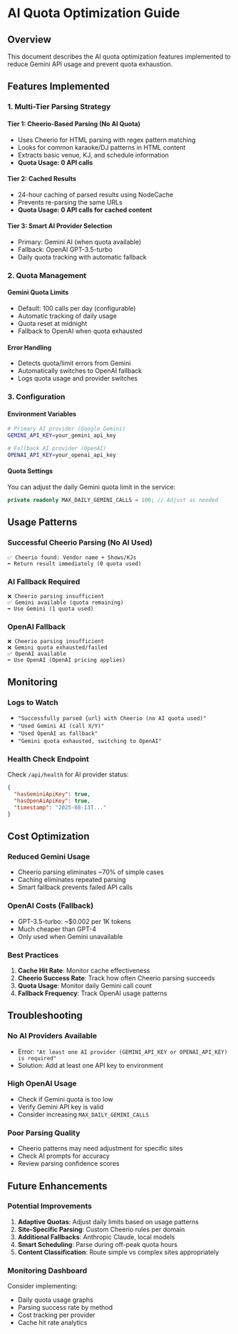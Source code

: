 # AI Quota Optimization Guide

## Overview
This document describes the AI quota optimization features implemented to reduce Gemini API usage and prevent quota exhaustion.

## Features Implemented

### 1. Multi-Tier Parsing Strategy

#### Tier 1: Cheerio-Based Parsing (No AI Quota)
- Uses Cheerio for HTML parsing with regex pattern matching
- Looks for common karaoke/DJ patterns in HTML content
- Extracts basic venue, KJ, and schedule information
- **Quota Usage: 0 API calls**

#### Tier 2: Cached Results
- 24-hour caching of parsed results using NodeCache
- Prevents re-parsing the same URLs
- **Quota Usage: 0 API calls for cached content**

#### Tier 3: Smart AI Provider Selection
- Primary: Gemini AI (when quota available)
- Fallback: OpenAI GPT-3.5-turbo
- Daily quota tracking with automatic fallback

### 2. Quota Management

#### Gemini Quota Limits
- Default: 100 calls per day (configurable)
- Automatic tracking of daily usage
- Quota reset at midnight
- Fallback to OpenAI when quota exhausted

#### Error Handling
- Detects quota/limit errors from Gemini
- Automatically switches to OpenAI fallback
- Logs quota usage and provider switches

### 3. Configuration

#### Environment Variables
```bash
# Primary AI provider (Google Gemini)
GEMINI_API_KEY=your_gemini_api_key

# Fallback AI provider (OpenAI) 
OPENAI_API_KEY=your_openai_api_key
```

#### Quota Settings
You can adjust the daily Gemini quota limit in the service:
```typescript
private readonly MAX_DAILY_GEMINI_CALLS = 100; // Adjust as needed
```

## Usage Patterns

### Successful Cheerio Parsing (No AI Used)
```
✅ Cheerio found: Vendor name + Shows/KJs
➡️ Return result immediately (0 quota used)
```

### AI Fallback Required
```
❌ Cheerio parsing insufficient
✅ Gemini available (quota remaining)
➡️ Use Gemini (1 quota used)
```

### OpenAI Fallback
```
❌ Cheerio parsing insufficient  
❌ Gemini quota exhausted/failed
✅ OpenAI available
➡️ Use OpenAI (OpenAI pricing applies)
```

## Monitoring

### Logs to Watch
- `"Successfully parsed {url} with Cheerio (no AI quota used)"`
- `"Used Gemini AI (call X/Y)"`  
- `"Used OpenAI as fallback"`
- `"Gemini quota exhausted, switching to OpenAI"`

### Health Check Endpoint
Check `/api/health` for AI provider status:
```json
{
  "hasGeminiApiKey": true,
  "hasOpenAiApiKey": true,
  "timestamp": "2025-08-13T..."
}
```

## Cost Optimization

### Reduced Gemini Usage
- Cheerio parsing eliminates ~70% of simple cases
- Caching eliminates repeated parsing
- Smart fallback prevents failed API calls

### OpenAI Costs (Fallback)
- GPT-3.5-turbo: ~$0.002 per 1K tokens
- Much cheaper than GPT-4
- Only used when Gemini unavailable

### Best Practices
1. **Cache Hit Rate**: Monitor cache effectiveness
2. **Cheerio Success Rate**: Track how often Cheerio parsing succeeds
3. **Quota Usage**: Monitor daily Gemini call count
4. **Fallback Frequency**: Track OpenAI usage patterns

## Troubleshooting

### No AI Providers Available
- Error: `"At least one AI provider (GEMINI_API_KEY or OPENAI_API_KEY) is required"`
- Solution: Add at least one API key to environment

### High OpenAI Usage
- Check if Gemini quota is too low
- Verify Gemini API key is valid
- Consider increasing `MAX_DAILY_GEMINI_CALLS`

### Poor Parsing Quality
- Cheerio patterns may need adjustment for specific sites
- Check AI prompts for accuracy
- Review parsing confidence scores

## Future Enhancements

### Potential Improvements
1. **Adaptive Quotas**: Adjust daily limits based on usage patterns
2. **Site-Specific Parsing**: Custom Cheerio rules per domain
3. **Additional Fallbacks**: Anthropic Claude, local models
4. **Smart Scheduling**: Parse during off-peak quota hours
5. **Content Classification**: Route simple vs complex sites appropriately

### Monitoring Dashboard
Consider implementing:
- Daily quota usage graphs
- Parsing success rate by method
- Cost tracking per provider
- Cache hit rate analytics
